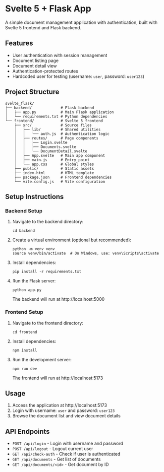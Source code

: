 # Svelte 5 + Flask App

A simple document management application with authentication, built with Svelte 5 frontend and Flask backend.

## Features

- User authentication with session management
- Document listing page
- Document detail view
- Authentication-protected routes
- Hardcoded user for testing (username: `user`, password: `user123`)

## Project Structure

```
svelte_flask/
├── backend/             # Flask backend
│   ├── app.py           # Main Flask application
│   └── requirements.txt # Python dependencies
└── frontend/            # Svelte 5 frontend
    ├── src/             # Source files
    │   ├── lib/         # Shared utilities
    │   │   └── auth.js  # Authentication logic
    │   ├── routes/      # Page components
    │   │   ├── Login.svelte
    │   │   ├── Documents.svelte
    │   │   └── DocumentDetail.svelte
    │   ├── App.svelte   # Main app component
    │   ├── main.js      # Entry point
    │   └── app.css      # Global styles
    ├── public/          # Static assets
    ├── index.html       # HTML template
    ├── package.json     # Frontend dependencies
    └── vite.config.js   # Vite configuration
```

## Setup Instructions

### Backend Setup

1. Navigate to the backend directory:
   ```
   cd backend
   ```

2. Create a virtual environment (optional but recommended):
   ```
   python -m venv venv
   source venv/bin/activate  # On Windows, use: venv\Scripts\activate
   ```

3. Install dependencies:
   ```
   pip install -r requirements.txt
   ```

4. Run the Flask server:
   ```
   python app.py
   ```
   The backend will run at http://localhost:5000

### Frontend Setup

1. Navigate to the frontend directory:
   ```
   cd frontend
   ```

2. Install dependencies:
   ```
   npm install
   ```

3. Run the development server:
   ```
   npm run dev
   ```
   The frontend will run at http://localhost:5173

## Usage

1. Access the application at http://localhost:5173
2. Login with username: `user` and password: `user123`
3. Browse the document list and view document details

## API Endpoints

- `POST /api/login` - Login with username and password
- `POST /api/logout` - Logout current user
- `GET /api/check-auth` - Check if user is authenticated
- `GET /api/documents` - Get list of documents
- `GET /api/documents/<id>` - Get document by ID
